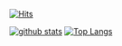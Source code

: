 [![Hits](https://hits.seeyoufarm.com/api/count/incr/badge.svg?url=https%3A%2F%2Fgithub.com%2Fmitsui3point)](https://hits.seeyoufarm.com)
<!--
**mitsui3point/mitsui3point** is a ✨ _special_ ✨ repository because its `README.md` (this file) appears on your GitHub profile.

Here are some ideas to get you started:

- 🔭 I’m currently working on ...
- 🌱 I’m currently learning ...
- 👯 I’m looking to collaborate on ...
- 🤔 I’m looking for help with ...
- 💬 Ask me about ...
- 📫 How to reach me: ...
- 😄 Pronouns: ...
- ⚡ Fun fact: ...
-->

[![github stats](https://github-readme-stats.vercel.app/api?username=mitsui3point&show_icons=true&hide_border=true)](https://github.com/mitsui3point)
[![Top Langs](https://github-readme-stats.vercel.app/api/top-langs/?username=mitsui3point&layout=compact)](https://github.com/mitsui3point)
